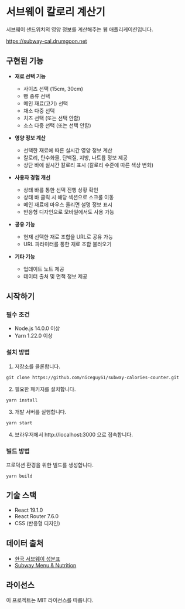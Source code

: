 # 서브웨이 칼로리 계산기

서브웨이 샌드위치의 영양 정보를 계산해주는 웹 애플리케이션입니다.

https://subway-cal.drumgoon.net

## 구현된 기능

- **재료 선택 기능**
  - 사이즈 선택 (15cm, 30cm)
  - 빵 종류 선택
  - 메인 재료(고기) 선택
  - 채소 다중 선택
  - 치즈 선택 (또는 선택 안함)
  - 소스 다중 선택 (또는 선택 안함)

- **영양 정보 계산**
  - 선택한 재료에 따른 실시간 영양 정보 계산
  - 칼로리, 탄수화물, 단백질, 지방, 나트륨 정보 제공
  - 상단 바에 실시간 칼로리 표시 (칼로리 수준에 따른 색상 변화)

- **사용자 경험 개선**
  - 상태 바를 통한 선택 진행 상황 확인
  - 상태 바 클릭 시 해당 섹션으로 스크롤 이동
  - 메인 재료에 마우스 올리면 설명 정보 표시
  - 반응형 디자인으로 모바일에서도 사용 가능

- **공유 기능**
  - 현재 선택한 재료 조합을 URL로 공유 가능
  - URL 파라미터를 통한 재료 조합 불러오기

- **기타 기능**
  - 업데이트 노트 제공
  - 데이터 출처 및 면책 정보 제공

## 시작하기

### 필수 조건

- Node.js 14.0.0 이상
- Yarn 1.22.0 이상

### 설치 방법

1. 저장소를 클론합니다.
```
git clone https://github.com/niceguy61/subway-calories-counter.git
```

2. 필요한 패키지를 설치합니다.
```
yarn install
```

3. 개발 서버를 실행합니다.
```
yarn start
```

4. 브라우저에서 http://localhost:3000 으로 접속합니다.

### 빌드 방법

프로덕션 환경을 위한 빌드를 생성합니다.
```
yarn build
```

## 기술 스택

- React 19.1.0
- React Router 7.6.0
- CSS (반응형 디자인)

## 데이터 출처

- [한국 서브웨이 성분표](https://www.subway.co.kr)
- [Subway Menu & Nutrition](https://www.subway.com/en-AU/MenuNutrition/Nutrition)

## 라이선스

이 프로젝트는 MIT 라이선스를 따릅니다.